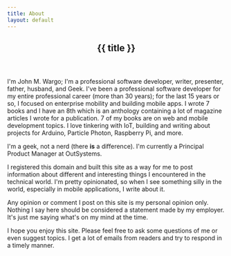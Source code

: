 ```yaml
---
title: About
layout: default
---
```


<header>
  <h2>{{ title }}</h2>
</header>

I'm John M. Wargo; I'm a professional software developer, writer, presenter, father, husband, and Geek. I've been a professional software developer for my entire professional career (more than 30 years); for the last 15 years or so, I focused on enterprise mobility and building mobile apps. I wrote 7 books and I have an 8th which is an anthology containing a lot of magazine articles I wrote for a publication. 7 of my books are on web and mobile development topics. I love tinkering with IoT, building and writing about projects for Arduino, Particle Photon, Raspberry Pi, and more.

I'm a geek, not a nerd (there **is** a difference). I'm currently a Principal Product Manager at OutSystems.

I registered this domain and built this site as a way for me to post information about different and interesting things I encountered in the technical world. I'm pretty opinionated, so when I see something silly in the world, especially in mobile applications, I write about it.

Any opinion or comment I post on this site is my personal opinion only. Nothing I say here should be considered a statement made by my employer. It's just me saying what's on my mind at the time.

I hope you enjoy this site. Please feel free to ask some questions of me or even suggest topics. I get a lot of emails from readers and try to respond in a timely manner.